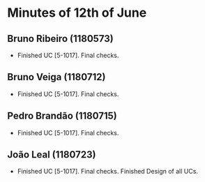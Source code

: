 Minutes of 12th of June
============

Bruno Ribeiro (1180573)
----------
- Finished UC [5-1017]. Final checks.

Bruno Veiga (1180712)
----------
- Finished UC [5-1017]. Final checks.

Pedro Brandão (1180715)
----------
- Finished UC [5-1017]. Final checks.

João Leal (1180723)
----------
- Finished UC [5-1017]. Final checks. Finished Design of all UCs.